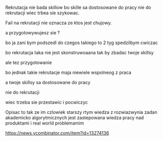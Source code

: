 Rekrutacja nie bada skillow bo skille sa dostosowane do pracy nie do rekrutacji wiec trbea sie szykowac.

Fail na rekrutacji nie oznacza ze ktos jest chujowy.

a przygotowywujesz sie ?

bo ja zani bym podszedl do czegos takiego to 2 tyg spedzilbym cwiczac

bo rekrutacja taka nie jest skonstruwoaana tak by zbadac twoje skillsy

ale tez przygotowanie

bo jednak takie rekrutacje maja niewiele wspolneog z praca

a twoje skillsy sa dostosowane do pracy

nie do rekrutacji

wiec trzeba sie przestawic i pocwiczyc



Opisac to tak ze im czlowiek starszy rtym wiedza z rozwiazwynia zadan akademicko algorytmicznych jest zastepowana wiedza pracy nad produktami i real world problemamim

https://news.ycombinator.com/item?id=13274136
